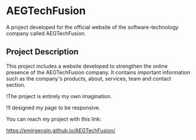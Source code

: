 # AEGTechFusion

A project developed for the official website of the software-technology company called AEGTechFusion.

## Project Description

This project includes a website developed to strengthen the online presence of the AEGTechFusion company. It contains important information such as the company's products, about, services, team and contact section.

!The project is entirely my own imagination.

!!I designed my page to be responsive.

You can reach my project with this link:

https://emirgecgin.github.io/AEGTechFusion/
